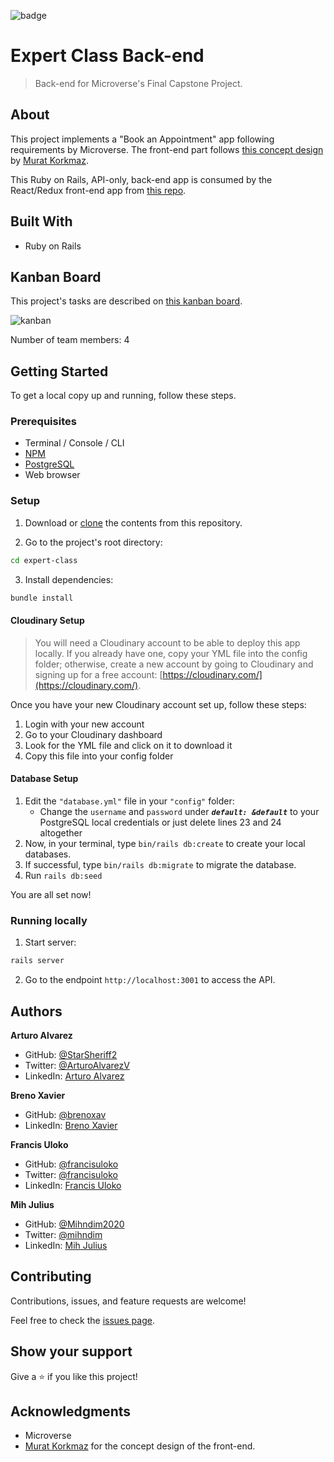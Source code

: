 ![badge](https://img.shields.io/badge/Microverse-blueviolet)

# Expert Class Back-end

> Back-end for Microverse's Final Capstone Project.

## About

This project implements a "Book an Appointment" app following requirements by Microverse. The front-end part follows [this concept design](https://www.behance.net/gallery/26425031/Vespa-Responsive-Redesign) by [Murat Korkmaz](https://www.behance.net/muratk).

This Ruby on Rails, API-only, back-end app is consumed by the React/Redux front-end app from [this repo](https://github.com/brenoxav/expert-class-frontend).

## Built With

- Ruby on Rails

## Kanban Board

This project's tasks are described on [this kanban board](https://github.com/StarSheriff2/expert-class/projects/1).

![kanban](https://user-images.githubusercontent.com/61250665/137405588-7fc8d606-5b01-43ca-beae-5c29ae231d2e.png)

Number of team members: 4

## Getting Started

To get a local copy up and running, follow these steps.

### Prerequisites

- Terminal / Console / CLI
- [NPM](https://docs.npmjs.com/downloading-and-installing-node-js-and-npm)
- [PostgreSQL](https://www.postgresql.org/download/)
- Web browser

### Setup

1. Download or [clone](https://docs.github.com/en/repositories/creating-and-managing-repositories/cloning-a-repository#cloning-a-repository) the contents from this repository.

2. Go to the project's root directory:
``` bash
cd expert-class
```
3. Install dependencies:
``` bash
bundle install
```

#### Cloudinary Setup
> You will need a Cloudinary account to be able to deploy this app locally. If you already have one, copy your YML file into the config folder; otherwise, create a new account by going to Cloudinary and signing up for a free account: [https://cloudinary.com/](https://cloudinary.com/).

Once you have your new Cloudinary account set up, follow these steps:
1. Login with your new account
2. Go to your Cloudinary dashboard
3. Look for the YML file and click on it to download it
4. Copy this file into your config folder

#### Database Setup

1. Edit the `"database.yml"` file in your `"config"` folder:
    - Change the `username` and `password` under ***`default: &default`*** to your PostgreSQL local credentials or just delete lines 23 and 24 altogether
1. Now, in your terminal, type <code>bin/rails db:create</code> to create your local databases.
2. If successful, type <code>bin/rails db:migrate</code> to migrate the database.
3. Run `rails db:seed`

You are all set now!
### Running locally

1. Start server:

``` bash
rails server
```

2. Go to the endpoint `http://localhost:3001` to access the API.

## Authors

**Arturo Alvarez**

- GitHub: [@StarSheriff2](https://github.com/StarSheriff2)
- Twitter: [@ArturoAlvarezV](https://twitter.com/ArturoAlvarezV)
- LinkedIn: [Arturo Alvarez](https://www.linkedin.com/in/arturoalvarezv/)

**Breno Xavier**

- GitHub: [@brenoxav](https://github.com/brenoxav)
- LinkedIn: [Breno Xavier](https://linkedin.com/in/brenoxav)

**Francis Uloko**

- GitHub: [@francisuloko](https://github.com/francisuloko)
- Twitter: [@francisuloko](https://twitter.com/francisuloko)
- LinkedIn: [Francis Uloko](https://linkedin.com/in/francisuloko)

**Mih Julius**

- GitHub: [@Mihndim2020](https://github.com/Mihndim2020)
- Twitter: [@mihndim](https://github.com/mih-julius)
- LinkedIn: [Mih Julius](https://www.linkedin.com/mih-julius)

## Contributing

Contributions, issues, and feature requests are welcome!

Feel free to check the [issues page](../../issues/).

## Show your support

Give a ⭐️ if you like this project!

## Acknowledgments

- Microverse
- [Murat Korkmaz](https://www.behance.net/muratk) for the concept design of the front-end.
